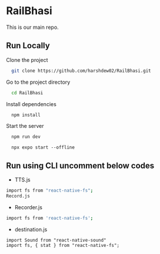 # RailBhasi

This is our main repo.

## Run Locally

Clone the project

```bash
  git clone https://github.com/harshdew02/RailBhasi.git
```

Go to the project directory

```bash
  cd RailBhasi
```

Install dependencies

```bash
  npm install
```

Start the server

```bash
  npm run dev
```

```For Expo run
  npx expo start --offline
```

## Run using CLI uncomment below codes

- TTS.js
```bash
import fs from "react-native-fs";
Record.js
```
- Recorder.js
```bash
import fs from 'react-native-fs';
```
- destination.js
```
import Sound from "react-native-sound"
import fs, { stat } from "react-native-fs";
```

